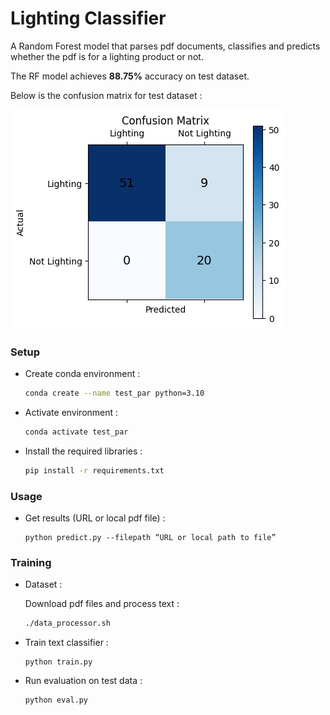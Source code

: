 # Lighting Classifier

A Random Forest model that parses pdf documents, classifies and predicts whether the pdf is for a lighting product or not.

The RF model achieves **88.75%** accuracy on test dataset.

Below is the confusion matrix for test dataset :

![CM](test_confusion_matrix.png)

### Setup
- Create conda environment :

    ```bash
    conda create --name test_par python=3.10
    ```

- Activate environment :

    ```bash
    conda activate test_par
    ```

- Install the required libraries :

    ```bash
    pip install -r requirements.txt
    ```

### Usage
- Get results (URL or local pdf file) :

     ```
     python predict.py --filepath “URL or local path to file” 
     ```

### Training

-  Dataset :

    Download pdf files and process text :

    ```bash
    ./data_processor.sh
    ```

- Train text classifier :

    ```
    python train.py 
    ```

- Run evaluation on test data : 

    ```
    python eval.py
    ```


